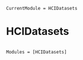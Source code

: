 ```@meta
CurrentModule = HCIDatasets
```

# HCIDatasets

```@index
```

```@autodocs
Modules = [HCIDatasets]
```
